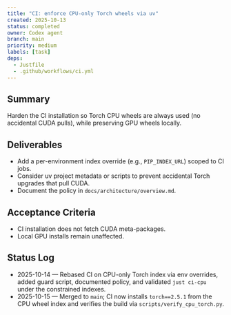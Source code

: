 ```yaml
---
title: "CI: enforce CPU-only Torch wheels via uv"
created: 2025-10-13
status: completed
owner: Codex agent
branch: main
priority: medium
labels: [task]
deps:
  - Justfile
  - .github/workflows/ci.yml
---
```


## Summary

Harden the CI installation so Torch CPU wheels are always used (no accidental CUDA pulls), while preserving GPU wheels locally.

## Deliverables

- Add a per-environment index override (e.g., `PIP_INDEX_URL`) scoped to CI jobs.
- Consider uv project metadata or scripts to prevent accidental Torch upgrades that pull CUDA.
- Document the policy in `docs/architecture/overview.md`.

## Acceptance Criteria

- CI installation does not fetch CUDA meta-packages.
- Local GPU installs remain unaffected.

## Status Log

- 2025-10-14 — Rebased CI on CPU-only Torch index via env overrides, added guard script, documented policy, and validated `just ci-cpu` under the constrained indexes.
- 2025-10-15 — Merged to `main`; CI now installs `torch==2.5.1` from the CPU wheel index and verifies the build via `scripts/verify_cpu_torch.py`.

